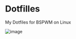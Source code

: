 # Dotfilles
My Dotfiles for BSPWM on Linux

![image](https://user-images.githubusercontent.com/72144072/133895188-61c9379c-ba03-486e-9328-f77d6aab56d6.png)
